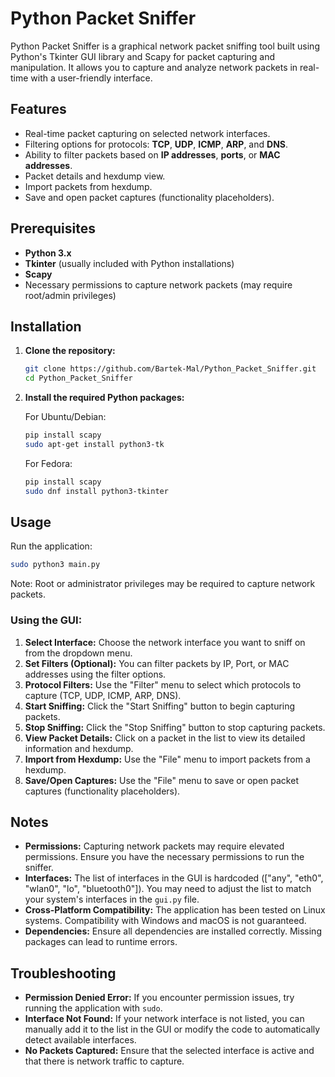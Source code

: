 # Python Packet Sniffer

Python Packet Sniffer is a graphical network packet sniffing tool built using Python's Tkinter GUI library and Scapy for packet capturing and manipulation. It allows you to capture and analyze network packets in real-time with a user-friendly interface.

## Features

- Real-time packet capturing on selected network interfaces.
- Filtering options for protocols: **TCP**, **UDP**, **ICMP**, **ARP**, and **DNS**.
- Ability to filter packets based on **IP addresses**, **ports**, or **MAC addresses**.
- Packet details and hexdump view.
- Import packets from hexdump.
- Save and open packet captures (functionality placeholders).

## Prerequisites

- **Python 3.x**
- **Tkinter** (usually included with Python installations)
- **Scapy**
- Necessary permissions to capture network packets (may require root/admin privileges)

## Installation

1. **Clone the repository:**

   ```bash
   git clone https://github.com/Bartek-Mal/Python_Packet_Sniffer.git
   cd Python_Packet_Sniffer
   ```

2. **Install the required Python packages:**

   For Ubuntu/Debian:

   ```bash
   pip install scapy
   sudo apt-get install python3-tk
   ```

   For Fedora:

   ```bash
   pip install scapy
   sudo dnf install python3-tkinter
   ```

## Usage

Run the application:

```bash
sudo python3 main.py
```

Note: Root or administrator privileges may be required to capture network packets.

### Using the GUI:

1. **Select Interface:** Choose the network interface you want to sniff on from the dropdown menu.
2. **Set Filters (Optional):** You can filter packets by IP, Port, or MAC addresses using the filter options.
3. **Protocol Filters:** Use the "Filter" menu to select which protocols to capture (TCP, UDP, ICMP, ARP, DNS).
4. **Start Sniffing:** Click the "Start Sniffing" button to begin capturing packets.
5. **Stop Sniffing:** Click the "Stop Sniffing" button to stop capturing packets.
6. **View Packet Details:** Click on a packet in the list to view its detailed information and hexdump.
7. **Import from Hexdump:** Use the "File" menu to import packets from a hexdump.
8. **Save/Open Captures:** Use the "File" menu to save or open packet captures (functionality placeholders).

## Notes

- **Permissions:** Capturing network packets may require elevated permissions. Ensure you have the necessary permissions to run the sniffer.
- **Interfaces:** The list of interfaces in the GUI is hardcoded (["any", "eth0", "wlan0", "lo", "bluetooth0"]). You may need to adjust the list to match your system's interfaces in the `gui.py` file.
- **Cross-Platform Compatibility:** The application has been tested on Linux systems. Compatibility with Windows and macOS is not guaranteed.
- **Dependencies:** Ensure all dependencies are installed correctly. Missing packages can lead to runtime errors.

## Troubleshooting

- **Permission Denied Error:** If you encounter permission issues, try running the application with `sudo`.
- **Interface Not Found:** If your network interface is not listed, you can manually add it to the list in the GUI or modify the code to automatically detect available interfaces.
- **No Packets Captured:** Ensure that the selected interface is active and that there is network traffic to capture.


